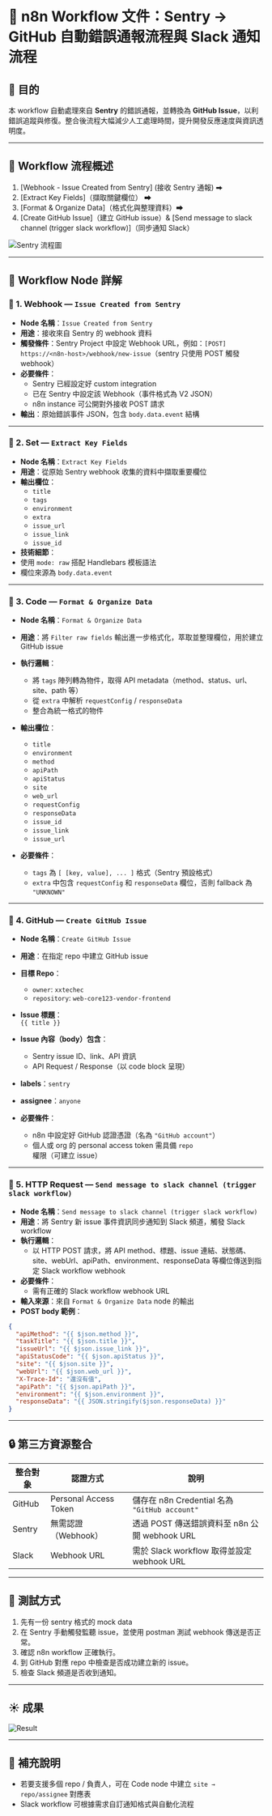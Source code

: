 # 📄 n8n Workflow 文件：Sentry → GitHub 自動錯誤通報流程與 Slack 通知流程

## 🎯 目的
本 workflow 自動處理來自 **Sentry** 的錯誤通報，並轉換為 **GitHub Issue**，以利錯誤追蹤與修復。整合後流程大幅減少人工處理時間，提升開發反應速度與資訊透明度。

---

## 🧭 Workflow 流程概述

1. [Webhook - Issue Created from Sentry] (接收 Sentry 通報) ⮕ 
2. [Extract Key Fields]（擷取關鍵欄位） ⮕ 
3. [Format & Organize Data]（格式化與整理資料）⮕ 
4. [Create GitHub Issue]（建立 GitHub issue）& [Send message to slack channel (trigger slack workflow)]（同步通知 Slack）

![Sentry 流程圖](https://github.com/katlyn220915/workflows/assets/new-issue-created-workflow.jpg)

---

## 🧩 Workflow Node 詳解

### 🔹 1. Webhook — `Issue Created from Sentry`

- **Node 名稱**：`Issue Created from Sentry`
- **用途**：接收來自 Sentry 的 webhook 資料
- **觸發條件**：Sentry Project 中設定 Webhook URL，例如：`[POST] https://<n8n-host>/webhook/new-issue`（sentry 只使用 POST 觸發 webhook）
- **必要條件**：
  - Sentry 已經設定好 custom integration
  - 已在 Sentry 中設定該 Webhook（事件格式為 V2 JSON）
  - n8n instance 可公開對外接收 POST 請求
- **輸出**：原始錯誤事件 JSON，包含 `body.data.event` 結構

---

### 🔹 2. Set — `Extract Key Fields`

- **Node 名稱**：`Extract Key Fields`
- **用途**：從原始 Sentry webhook 收集的資料中擷取重要欄位
- **輸出欄位**：
  - `title`
  - `tags`
  - `environment`
  - `extra`
  - `issue_url`
  - `issue_link`
  - `issue_id`
- **技術細節**：
- 使用 `mode: raw` 搭配 Handlebars 模板語法
- 欄位來源為 `body.data.event`

---

### 🔹 3. Code — `Format & Organize Data`

- **Node 名稱**：`Format & Organize Data`
- **用途**：將 `Filter raw fields` 輸出進一步格式化，萃取並整理欄位，用於建立 GitHub issue
- **執行邏輯**：
  - 將 `tags` 陣列轉為物件，取得 API metadata（method、status、url、site、path 等）
  - 從 `extra` 中解析 `requestConfig` / `responseData`
  - 整合為統一格式的物件

- **輸出欄位**：
  - `title`
  - `environment`
  - `method`
  - `apiPath`
  - `apiStatus`
  - `site`
  - `web_url`
  - `requestConfig`
  - `responseData`
  - `issue_id`
  - `issue_link`
  - `issue_url`

- **必要條件**：
  - `tags` 為 `[ [key, value], ... ]` 格式（Sentry 預設格式）
  - `extra` 中包含 `requestConfig` 和 `responseData` 欄位，否則 fallback 為 `"UNKNOWN"`

---

### 🔹 4. GitHub — `Create GitHub Issue`

- **Node 名稱**：`Create GitHub Issue`
- **用途**：在指定 repo 中建立 GitHub issue
- **目標 Repo**：
  - `owner`: `xxtechec`
  - `repository`: `web-core123-vendor-frontend`
- **Issue 標題**：  
  `{{ title }}`
- **Issue 內容（body）包含**：
  - Sentry issue ID、link、API 資訊
  - API Request / Response（以 code block 呈現）
- **labels**：`sentry`
- **assignee**：`anyone`

- **必要條件**：
  - n8n 中設定好 GitHub 認證憑證（名為 `"GitHub account"`）
  - 個人或 org 的 personal access token 需具備 `repo` 權限（可建立 issue）

---

### 🔹 5. HTTP Request — `Send message to slack channel (trigger slack workflow)`

- **Node 名稱**：`Send message to slack channel (trigger slack workflow)`
- **用途**：將 Sentry 新 issue 事件資訊同步通知到 Slack 頻道，觸發 Slack workflow
- **執行邏輯**：
  - 以 HTTP POST 請求，將 API method、標題、issue 連結、狀態碼、site、webUrl、apiPath、environment、responseData 等欄位傳送到指定 Slack workflow webhook
- **必要條件**：
  - 需有正確的 Slack workflow webhook URL
- **輸入來源**：來自 `Format & Organize Data` node 的輸出
- **POST body 範例**：

```json
{
  "apiMethod": "{{ $json.method }}",
  "taskTitle": "{{ $json.title }}",
  "issueUrl": "{{ $json.issue_link }}",
  "apiStatusCode": "{{ $json.apiStatus }}",
  "site": "{{ $json.site }}",
  "webUrl": "{{ $json.web_url }}",
  "X-Trace-Id": "還沒有值",
  "apiPath": "{{ $json.apiPath }}",
  "environment": "{{ $json.environment }}",
  "responseData": "{{ JSON.stringify($json.responseData) }}"
}
```

---

## 🔒 第三方資源整合

| 整合對象 | 認證方式            | 說明                                         |
|----------|---------------------|----------------------------------------------|
| GitHub   | Personal Access Token | 儲存在 n8n Credential 名為 `"GitHub account"` |
| Sentry   | 無需認證（Webhook）   | 透過 POST 傳送錯誤資料至 n8n 公開 webhook URL |
| Slack    | Webhook URL         | 需於 Slack workflow 取得並設定 webhook URL    |

---

## 🧪 測試方式

1. 先有一份 sentry 格式的 mock data
2. 在 Sentry 手動觸發監聽 issue，並使用 postman 測試 webhook 傳送是否正常。
3. 確認 n8n workflow 正確執行。
4. 到 GitHub 對應 repo 中檢查是否成功建立新的 issue。
5. 檢查 Slack 頻道是否收到通知。

---

## ☀️ 成果

![Result](https://github.com/katlyn220915/workflows/assets/result.jpg)

---

## 📌 補充說明

- 若要支援多個 repo / 負責人，可在 Code node 中建立 `site → repo/assignee` 對應表
- Slack workflow 可根據需求自訂通知格式與自動化流程


